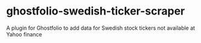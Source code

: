# ghostfolio-swedish-ticker-scraper
A plugin for Ghostfolio to add data for Swedish stock tickers not available at Yahoo finance
